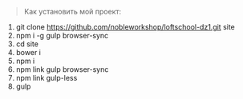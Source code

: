 > Как установить мой проект:

1. git clone https://github.com/nobleworkshop/loftschool-dz1.git site
2. npm i -g gulp browser-sync
3. cd site
4. bower i
5. npm i
6. npm link gulp browser-sync
6. npm link gulp-less
7. gulp